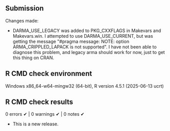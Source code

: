 ## Submission

Changes made:

-   DARMA_USE_LEGACY was added to PKG_CXXFLAGS in Makevars and Makevars.win. I attempted to use DARMA_USE_CURRENT, but was getting the message "#pragma message: NOTE: option ARMA_CRIPPLED_LAPACK is not supported". I have not been able to diagnose this problem, and legacy arma should work for now, just to get this thing on CRAN.

## R CMD check environment

Windows x86_64-w64-mingw32 (64-bit), R version 4.5.1 (2025-06-13 ucrt)

## R CMD check results

0 errors ✔ \| 0 warnings ✔ \| 0 notes ✔

-   This is a new release.
